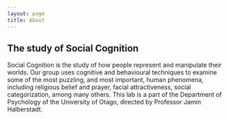 ```yaml
---
layout: page
title: About
---
```


## The study of Social Cognition

Social Cognition is the study of how people represent and manipulate their worlds.  Our group uses cognitive and behavioural techniques to examine some of the most puzzling, and most important, human phenomena, including religious belief and prayer, facial attractiveness, social categorization, among many others. This lab is a part of the Department of Psychology of the University of Otago, directed by Professor Jamin Halberstadt. 

